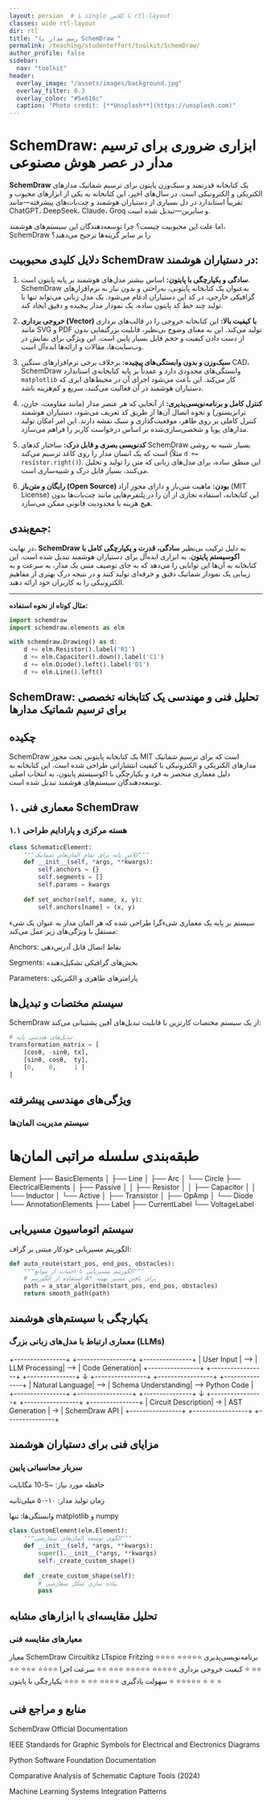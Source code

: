 ```yaml
---
layout: persian  # یا single با کلاس rtl-layout
classes: wide rtl-layout
dir: rtl
title: "رسم مدار با SchemDraw "
permalink: /teaching/studenteffort/toolkit/SchemDraw/
author_profile: false
sidebar:
  nav: "toolkit"
header:
  overlay_image: "/assets/images/background.jpg"
  overlay_filter: 0.3
  overlay_color: "#5e616c"
  caption: "Photo credit: [**Unsplash**](https://unsplash.com)"
---
```



# **SchemDraw: ابزاری ضروری برای ترسیم مدار در عصر هوش مصنوعی**

**SchemDraw** یک کتابخانه قدرتمند و سبک‌وزن پایتون برای ترسیم شماتیک مدارهای الکتریکی و الکترونیکی است. در سال‌های اخیر، این کتابخانه به یکی از ابزارهای محبوب و تقریباً استاندارد در دل بسیاری از دستیاران هوشمند و چت‌بات‌های پیشرفته—مانند ChatGPT، DeepSeek، Claude، Groq و سایرین—تبدیل شده است.

اما علت این محبوبیت چیست؟ چرا توسعه‌دهندگان این سیستم‌های هوشمند، SchemDraw را بر سایر گزینه‌ها ترجیح می‌دهند؟

## **دلایل کلیدی محبوبیت SchemDraw در دستیاران هوشمند:**

1.  **سادگی و یکپارچگی با پایتون:**
    اساس بیشتر مدل‌های هوشمند بر پایه پایتون است. SchemDraw به‌عنوان یک کتابخانه پایتونی، به‌راحتی و بدون نیاز به نرم‌افزارهای گرافیکی خارجی، در کد این دستیاران ادغام می‌شود. یک مدل زبانی می‌تواند تنها با تولید چند خط کد پایتون ساده، یک نمودار مدار پیچیده و دقیق ایجاد کند.

2.  **خروجی برداری (Vector) با کیفیت بالا:**
    این کتابخانه خروجی را در قالب‌های برداری مانند SVG و PDF تولید می‌کند. این به معنای وضوح بی‌نظیر، قابلیت بزرگنمایی بدون از دست دادن کیفیت و حجم فایل بسیار پایین است. این ویژگی برای نمایش در وب‌سایت‌ها، مقالات و ارائه‌ها ایده‌آل است.

3.  **سبک‌وزن و بدون وابستگی‌های پیچیده:**
    برخلاف برخی نرم‌افزارهای سنگین CAD، SchemDraw وابستگی‌های محدودی دارد و عمدتاً بر پایه کتابخانه‌ی استاندارد `matplotlib` کار می‌کند. این باعث می‌شود اجرای آن در محیط‌های ابری که دستیاران هوشمند در آن فعالیت می‌کنند، سریع و کم‌هزینه باشد.

4.  **کنترل کامل و برنامه‌نویسی‌پذیری:**
    از آنجایی که هر عنصر مدار (مانند مقاومت، خازن، ترانزیستور) و نحوه اتصال آن‌ها از طریق کد تعریف می‌شود، دستیاران هوشمند کنترل کاملی بر روی ظاهر، موقعیت‌گذاری و سبک نقشه دارند. این امر امکان تولید مدارهای پویا و شخصی‌سازی‌شده بر اساس درخواست کاربر را فراهم می‌سازد.

5.  **کدنویسی بصری و قابل درک:**
    ساختار کدهای SchemDraw بسیار شبیه به روشی است که یک انسان مدار را روی کاغذ ترسیم می‌کند (مثلاً `d += resistor.right()`). این منطق ساده، برای مدل‌های زبانی که متن را تولید و تحلیل می‌کنند، بسیار قابل درک و شبیه‌سازی است.

6.  **رایگان و متن‌باز (Open Source) بودن:**
    ماهیت متن‌باز و دارای مجوز آزاد (MIT License) این کتابخانه، استفاده تجاری از آن را در پلتفرم‌هایی مانند چت‌بات‌ها بدون هیچ هزینه یا محدودیت قانونی ممکن می‌سازد.

## **جمع‌بندی:**

در نهایت، **SchemDraw** به دلیل ترکیب بی‌نظیر **سادگی، قدرت و یکپارچگی کامل با اکوسیستم پایتون**، به ابزاری ایده‌آل برای دستیاران هوشمند تبدیل شده است. این کتابخانه به آن‌ها این توانایی را می‌دهد که به جای توصیف متنی یک مدار، به سرعت و به زیبایی یک نمودار شماتیک دقیق و حرفه‌ای تولید کنند و در نتیجه درک بهتری از مفاهیم الکترونیکی را به کاربران خود ارائه دهند.

---
**مثال کوتاه از نحوه استفاده:**
```python
import schemdraw
import schemdraw.elements as elm

with schemdraw.Drawing() as d:
    d += elm.Resistor().label('R1')
    d += elm.Capacitor().down().label('C1')
    d += elm.Diode().left().label('D1')
    d += elm.Line().left()
```


## SchemDraw: تحلیل فنی و مهندسی یک کتابخانه تخصصی برای ترسیم شماتیک مدارها

## چکیده
SchemDraw یک کتابخانه پایتونی تحت مجوز MIT است که برای ترسیم شماتیک مدارهای الکتریکی و الکترونیکی با کیفیت انتشاراتی طراحی شده است. این کتابخانه به دلیل معماری منحصر به فرد و یکپارچگی با اکوسیستم پایتون، به انتخاب اصلی توسعه‌دهندگان سیستم‌های هوشمند تبدیل شده است.

## ۱. معماری فنی SchemDraw

### ۱.۱ هسته مرکزی و پارادایم طراحی
```python
class SchematicElement:
    """کلاس پایه برای تمام المان‌های شماتیک"""
    def __init__(self, *args, **kwargs):
        self.anchors = {}
        self.segments = []
        self.params = kwargs
        
    def set_anchor(self, name, x, y):
        self.anchors[name] = (x, y)

```

سیستم بر پایه یک معماری شیءگرا طراحی شده که هر المان مدار به عنوان یک شیء مستقل با ویژگی‌های زیر عمل می‌کند:

Anchors: نقاط اتصال قابل آدرس‌دهی

Segments: بخش‌های گرافیکی تشکیل‌دهنده

Parameters: پارامترهای ظاهری و الکتریکی

## سیستم مختصات و تبدیل‌ها
SchemDraw از یک سیستم مختصات کارتزین با قابلیت تبدیل‌های آفین پشتیبانی می‌کند:

```python
# تبدیل‌های هندسی پایه
transformation_matrix = [
    [cosθ, -sinθ, tx],
    [sinθ, cosθ,  ty],
    [0,    0,     1 ]
]
```

## ویژگی‌های مهندسی پیشرفته
### سیستم مدیریت المان‌ها

# طبقه‌بندی سلسله مراتبی المان‌ها
Element
├── BasicElements
│   ├── Line
│   ├── Arc
│   └── Circle
├── ElectricalElements
│   ├── Passive
│   │   ├── Resistor
│   │   ├── Capacitor
│   │   └── Inductor
│   └── Active
│       ├── Transistor
│       ├── OpAmp
│       └── Diode
└── AnnotationElements
    ├── Label
    ├── CurrentLabel
    └── VoltageLabel

## سیستم اتوماسیون مسیریابی
الگوریتم مسیریابی خودکار مبتنی بر گراف:

```python
def auto_route(start_pos, end_pos, obstacles):
    """الگوریتم مسیریابی با اجتناب از موانع"""
    # استفاده از الگوریتم A* برای یافتن مسیر بهینه
    path = a_star_algorithm(start_pos, end_pos, obstacles)
    return smooth_path(path)

```

## یکپارچگی با سیستم‌های هوشمند
### معماری ارتباط با مدل‌های زبانی بزرگ (LLMs)

+----------------+     +-----------------+     +---------------+
|    User Input  | --> |   LLM Processing| --> | Code Generation|
+----------------+     +-----------------+     +---------------+
                            ↓
+----------------+     +-----------------+     +---------------+
| Natural Language| --> | Schema Understanding| --> Python Code |
+----------------+     +-----------------+     +---------------+
                            ↓
+----------------+     +-----------------+     +---------------+
| Circuit Description| -> | AST Generation | -> | SchemDraw API  |
+----------------+     +-----------------+     +---------------+

## مزایای فنی برای دستیاران هوشمند
### سربار محاسباتی پایین
حافظه مورد نیاز: ~5-10 مگابایت

زمان تولید مدار: ۱۰-۵۰ میلی‌ثانیه

وابستگی‌ها: تنها matplotlib و numpy

```python
class CustomElement(elm.Element):
    """الگوی توسعه المان‌های سفارشی"""
    def __init__(self, *args, **kwargs):
        super().__init__(*args, **kwargs)
        self._create_custom_shape()
    
    def _create_custom_shape(self):
        # پیاده سازی شکل سفارشی
        pass

```

## تحلیل مقایسه‌ای با ابزارهای مشابه
### معیارهای مقایسه فنی
معیار	SchemDraw	Circuitikz	LTspice	Fritzing
برنامه‌نویسی‌پذیری	⭐⭐⭐⭐⭐	⭐⭐⭐⭐	⭐⭐	⭐
کیفیت خروجی برداری	⭐⭐⭐⭐⭐	⭐⭐⭐⭐⭐	⭐⭐⭐	⭐⭐
سرعت اجرا	⭐⭐⭐⭐	⭐⭐⭐	⭐⭐	⭐
سهولت یادگیری	⭐⭐⭐⭐	⭐⭐	⭐	⭐⭐⭐
یکپارچگی با پایتون	⭐⭐⭐⭐⭐	⭐	⭐	⭐


## منابع و مراجع فنی
SchemDraw Official Documentation

IEEE Standards for Graphic Symbols for Electrical and Electronics Diagrams

Python Software Foundation Documentation

Comparative Analysis of Schematic Capture Tools (2024)

Machine Learning Systems Integration Patterns

